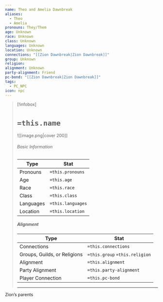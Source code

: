 ```yaml
---
name: Theo and Amelia Dawnbreak
aliases:
  - Theo
  - Amelia
pronouns: They/Them
age: Unknown
race: Unknown
class: Unknown
languages: Unknown
location: Unknown
connections: "[[Zion Dawnbreak|Zion Dawnbreak]]"
group: Unknown
religion: 
alignment: Unknown
party-alignment: Friend
pc-bond: "[[Zion Dawnbreak|Zion Dawnbreak]]"
tags:
  - PC_NPC
icon: npc
---
```

> [!infobox]
> # `=this.name` 
> ![[image.png|cover 200]]
> ###### Basic Information
> | Type | Stat |
> | ---- | ---- |
> | Pronouns | `=this.pronouns` |
> | Age | `=this.age` |
> |  Race | `=this.race` |
> |  Class    | `=this.class`   |
> |  Languages | `=this.languages` |
> | Location | `=this.location` |
>
> ##### Alignment
> | Type | Stat |
> | ---- | ---- |
> | Connections| `=this.connections` |
> | Groups, Guilds, or Religions | `=this.group` `=this.religion`|
> | Alignment| `=this.alignment` |
> | Party Alignment| `=this.party-alignment` |
> | Player Connection| `=this.pc-bond` |
> ---

Zion’s parents 